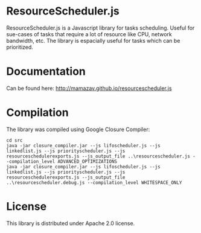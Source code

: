# ResourceScheduler.js
ResourceScheduler.js is a Javascript library for tasks scheduling. Useful for sue-cases of tasks that require a lot of resource like CPU, network bandwidth, etc.
The library is espacially useful for tasks which can be prioritized.

# Documentation
Can be found here:
http://mamazav.github.io/resourcescheduler.js

# Compilation
The library was compiled using Google Closure Compiler:

```
cd src
java -jar closure_compiler.jar --js lifoscheduler.js --js linkedlist.js --js priorityscheduler.js --js resourceschedulerexports.js --js_output_file ..\resourcescheduler.js --compilation_level ADVANCED_OPTIMIZATIONS
java -jar closure_compiler.jar --js lifoscheduler.js --js linkedlist.js --js priorityscheduler.js --js resourceschedulerexports.js --js_output_file ..\resourcescheduler.debug.js --compilation_level WHITESPACE_ONLY
```

# License
This library is distributed under Apache 2.0 license.
